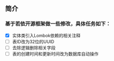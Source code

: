 ## 简介

### 基于若依开源框架做一些修改，具体任务如下：
- [X] 实体类引入Lombok依赖的相关注释
- [ ] 表ID改为32位的UUID
- [ ] 去除逻辑删除相关字段
- [ ] 表的创建时间和更新时间改为数据库自动操作
